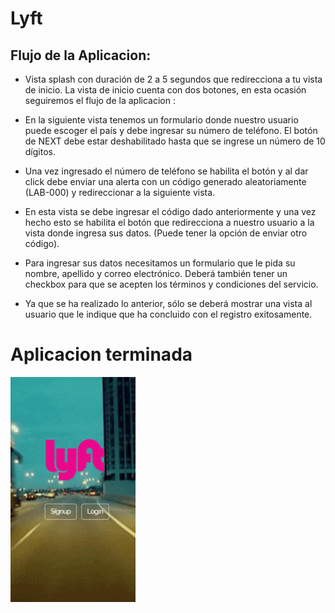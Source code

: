 # Lyft #

Flujo de la Aplicacion:
-----------------------

* Vista splash con duración de 2 a 5 segundos que redirecciona a tu vista de inicio. La vista de inicio cuenta con dos botones, en esta ocasión seguiremos el flujo de la aplicacion : 

* En la siguiente vista tenemos un formulario donde nuestro usuario puede escoger el país y debe ingresar su número de teléfono. El botón de NEXT debe estar deshabilitado hasta que se ingrese un número de 10 dígitos. 

* Una vez ingresado el número de teléfono se habilita el botón y al dar click debe enviar una alerta con un código generado aleatoriamente (LAB-000) y redireccionar a la siguiente vista.

* En esta vista se debe ingresar el código dado anteriormente y una vez hecho esto se habilita el botón que redirecciona a nuestro usuario a la vista donde ingresa sus datos. (Puede tener la opción de enviar otro código).

* Para ingresar sus datos necesitamos un formulario que le pida su nombre, apellido y correo electrónico. Deberá también tener un checkbox para que se acepten los términos y condiciones del servicio.

* Ya que se ha realizado lo anterior, sólo se deberá mostrar una vista al usuario que le indique que ha concluido con el registro exitosamente.

# Aplicacion terminada #
![Sin titulo](assets/images/lyft.gif)
